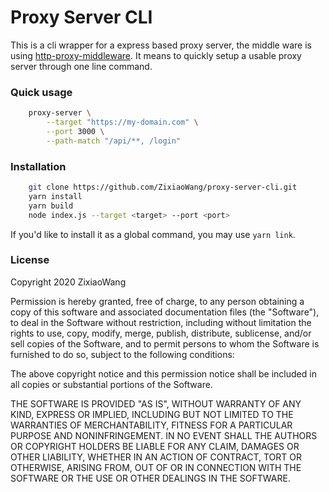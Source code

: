 # Proxy Server CLI
This is a cli wrapper for a express based proxy server, the middle ware is using [http-proxy-middleware](https://github.com/chimurai/http-proxy-middleware). It means to quickly setup a usable proxy server through one line command.

### Quick usage
```bash
    proxy-server \
        --target "https://my-domain.com" \
        --port 3000 \
        --path-match "/api/**, /login"
```

### Installation
```bash
    git clone https://github.com/ZixiaoWang/proxy-server-cli.git
    yarn install
    yarn build
    node index.js --target <target> --port <port>
```
If you'd like to install it as a global command, you may use `yarn link`. 

### License
Copyright 2020 ZixiaoWang

Permission is hereby granted, free of charge, to any person obtaining a copy of this software and associated documentation files (the "Software"), to deal in the Software without restriction, including without limitation the rights to use, copy, modify, merge, publish, distribute, sublicense, and/or sell copies of the Software, and to permit persons to whom the Software is furnished to do so, subject to the following conditions:

The above copyright notice and this permission notice shall be included in all copies or substantial portions of the Software.

THE SOFTWARE IS PROVIDED "AS IS", WITHOUT WARRANTY OF ANY KIND, EXPRESS OR IMPLIED, INCLUDING BUT NOT LIMITED TO THE WARRANTIES OF MERCHANTABILITY, FITNESS FOR A PARTICULAR PURPOSE AND NONINFRINGEMENT. IN NO EVENT SHALL THE AUTHORS OR COPYRIGHT HOLDERS BE LIABLE FOR ANY CLAIM, DAMAGES OR OTHER LIABILITY, WHETHER IN AN ACTION OF CONTRACT, TORT OR OTHERWISE, ARISING FROM, OUT OF OR IN CONNECTION WITH THE SOFTWARE OR THE USE OR OTHER DEALINGS IN THE SOFTWARE.